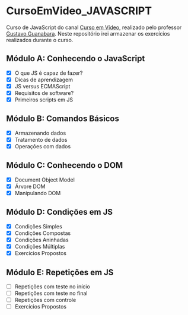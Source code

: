 # CursoEmVideo_JAVASCRIPT

Curso de JavaScript do canal [Curso em Vídeo](https://www.youtube.com/playlist?list=PLHz_AreHm4dlsK3Nr9GVvXCbpQyHQl1o1), realizado pelo professor [Gustavo Guanabara](https://github.com/gustavoguanabara).
Neste repositório irei armazenar os exercícios realizados durante o curso.

## Módulo A: Conhecendo o JavaScript
- [x] O que JS é capaz de fazer?
- [x] Dicas de aprendizagem
- [x] JS versus ECMAScript
- [x] Requisitos de software?
- [x] Primeiros scripts em JS

## Módulo B: Comandos Básicos
- [x] Armazenando dados
- [x] Tratamento de dados
- [x] Operações com dados

## Módulo C: Conhecendo o DOM
- [x] Document Object Model
- [x] Árvore DOM
- [x] Manipulando DOM

## Módulo D: Condições em JS
- [x] Condições Simples
- [x] Condições Compostas
- [x] Condições Aninhadas
- [x] Condições Múltiplas
- [x] Exercícios Propostos

## Módulo E: Repetições em JS
- [ ] Repetições com teste no início
- [ ] Repetições com teste no final
- [ ] Repetições com controle
- [ ] Exercícios Propostos
